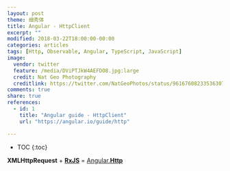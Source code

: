 ```yaml
---
layout: post
theme: 细秀体
title: Angular - HttpClient
excerpt: ""
modified: 2018-03-22T18:00:00-00:00
categories: articles
tags: [Http, Observable, Angular, TypeScript, JavaScript]
image:
  vendor: twitter
  feature: /media/DViPTJkW4AEFDO8.jpg:large
  credit: Nat Geo Photography
  creditlink: https://twitter.com/NatGeoPhotos/status/961676082335363072
comments: true
share: true
references:
  - id: 1
    title: "Angular guide - HttpClient"
    url: "https://angular.io/guide/http"

---
```


* TOC
{:toc}

**XMLHttpRequest** + [**RxJS**][rxjs] = [Angular.**Http**][guide-http]




[guide-http]:https://angular.io/guide/http
[rxjs]:http://reactivex.io/rxjs
[Observable]:http://reactivex.io/rxjs/class/es6/Observable.js~Observable.html
[Subscriber]:http://reactivex.io/rxjs/class/es6/Subscriber.js~Subscriber.html
[Subscription]:http://reactivex.io/rxjs/class/es6/Subscription.js~Subscription.html
[EventEmitter]:https://angular.io/api/core/EventEmitter
